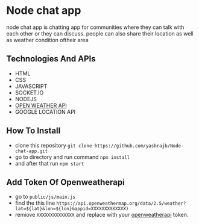 # Node chat app
node chat app is chatting app for communities where they can talk with each other or they can discuss. people can also share their location as well as weather condition oftheir area

## Technologies And APIs
- HTML
- CSS
- JAVASCRIPT
- SOCKET.IO
- NODEJS
- [OPEN WEATHER API](https://openweathermap.org/api)
- GOOGLE LOCATION API
 
## How To Install

- clone this repository `git clone https://github.com/yashrajb/Node-chat-app.git`
- go to directory and run command `npm install`
- and after that run `npm start` 

## Add Token Of Openweatherapi

- go to `public/js/main.js`
- find the this line `https://api.openweathermap.org/data/2.5/weather?lat=${lat}&lon=${lon}&appid=XXXXXXXXXXXXX)`
- remiove `XXXXXXXXXXXXXX` and replace with your [openweatherapi](https://openweathermap.org/api) token.
